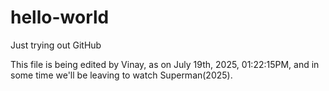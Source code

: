 # hello-world
Just trying out GitHub

This file is being edited by Vinay, as on July 19th, 2025, 01:22:15PM, and in some time we'll be leaving to watch Superman(2025).
